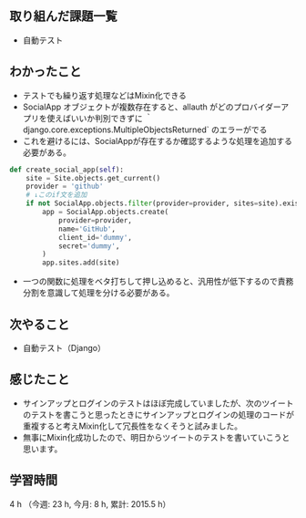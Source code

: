 ## 取り組んだ課題一覧
- 自動テスト

## わかったこと
- テストでも繰り返す処理などはMixin化できる
- SocialApp オブジェクトが複数存在すると、allauth がどのプロバイダーアプリを使えばいいか判別できずに ｀django.core.exceptions.MultipleObjectsReturned` のエラーがでる
- これを避けるには、SocialAppが存在するか確認するような処理を追加する必要がある。
```python
def create_social_app(self):
    site = Site.objects.get_current()
    provider = 'github'
    # ↓このif文を追加
    if not SocialApp.objects.filter(provider=provider, sites=site).exists():
        app = SocialApp.objects.create(
            provider=provider,
            name='GitHub',
            client_id='dummy',
            secret='dummy',
        )
        app.sites.add(site)
```
- 一つの関数に処理をベタ打ちして押し込めると、汎用性が低下するので責務分割を意識して処理を分ける必要がある。
    
## 次やること
- 自動テスト（Django）
    
## 感じたこと
- サインアップとログインのテストはほぼ完成していましたが、次のツイートのテストを書こうと思ったときにサインアップとログインの処理のコードが重複すると考えMixin化して冗長性をなくそうと試みました。
- 無事にMixin化成功したので、明日からツイートのテストを書いていこうと思います。        
    
## 学習時間
4 h （今週: 23 h, 今月: 8 h, 累計: 2015.5 h）